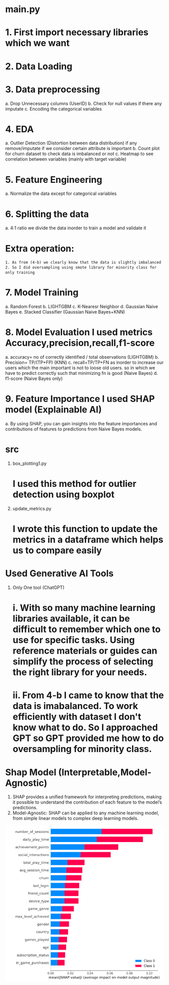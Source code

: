 # main.py
# 1. First import necessary libraries which we want
# 2. Data Loading
# 3. Data preprocessing
   a. Drop Unnecessary columns (UserID)
   b. Check for null values if there any imputate
   c. Encoding the categorical variables
# 4. EDA
   a. Outlier Detection (Distortion between data distribution) if any remove/imputate if we consider certain attribute is important 
   b. Count plot for churn dataset to check data is imbalanced or not
   c. Heatmap to see correlation between variables (mainly with target variable)
# 5. Feature Engineering
   a. Normalize the data except for categorical variables
# 6. Splitting the data
   a. 4:1 ratio we divide the data inorder to train a model and validate it

# Extra operation:
    1. As from (4-b) we clearly know that the data is slightly imbalanced
    2. So I did oversampling using smote library for minority class for only training


# 7. Model Training
   a. Random Forest 
   b. LIGHTGBM
   c. K-Nearesr Neighbor
   d. Gaussian Naive Bayes
   e. Stacked Classifier (Gaussian Naive Bayes+KNN)


# 8. Model Evaluation I used metrics Accuracy,precision,recall,f1-score
   a. accuracy= no of correctly identified / total observations (LIGHTGBM)
   b. Precision= TP/(TP+FP) (KNN)
   c. recall=TP/TP+FN  as inorder to increase our users which the main important is not to loose old users. so in which we have to predict correctly such that minimizing fn is good (Naive Bayes)
   d. f1-score (Naive Bayes only) 


# 9. Feature Importance I used SHAP model (Explainable AI)
   a. By using SHAP,  you can gain insights into the feature importances and contributions of features to predictions from Naive Bayes models.




# src
  1. box_plotting1.py
      # I used this method for outlier detection using boxplot
  2. update_metrics.py
      # I wrote this function to update the metrics in a dataframe which helps us to compare easily



# Used Generative AI Tools
   1. Only One tool (ChatGPT)
       # i. With so many machine learning libraries available, it can be difficult to remember which one to use for specific tasks. Using reference materials or guides can simplify the process of selecting the right library for your needs.
       # ii. From 4-b I came to know that the data is imabalanced. To work efficiently with dataset I don't know what to do. So I approached GPT so GPT provided me how to do oversampling for minority class.


# Shap Model (Interpretable,Model-Agnostic)
1. SHAP provides a unified framework for interpreting predictions, making it possible to understand the contribution of each feature to the model’s predictions.
2. Model-Agnostic: SHAP can be applied to any machine learning model, from simple linear models to complex deep learning models.

![alt text](image.png)

